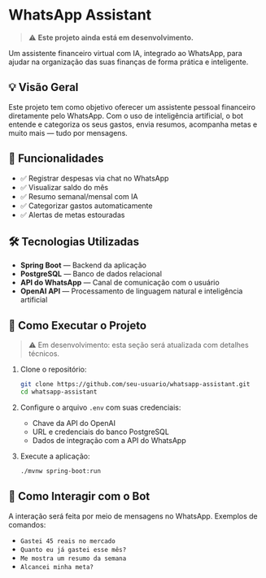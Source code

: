 # WhatsApp Assistant

> ⚠️ **Este projeto ainda está em desenvolvimento.**

Um assistente financeiro virtual com IA, integrado ao WhatsApp, para ajudar na organização das suas finanças de forma prática e inteligente.

## 💡 Visão Geral

Este projeto tem como objetivo oferecer um assistente pessoal financeiro diretamente pelo WhatsApp. Com o uso de inteligência artificial, o bot entende e categoriza os seus gastos, envia resumos, acompanha metas e muito mais — tudo por mensagens.

## 🚀 Funcionalidades

- ✅ Registrar despesas via chat no WhatsApp
- ✅ Visualizar saldo do mês
- ✅ Resumo semanal/mensal com IA
- ✅ Categorizar gastos automaticamente
- ✅ Alertas de metas estouradas

## 🛠 Tecnologias Utilizadas

- **Spring Boot** — Backend da aplicação
- **PostgreSQL** — Banco de dados relacional
- **API do WhatsApp** — Canal de comunicação com o usuário
- **OpenAI API** — Processamento de linguagem natural e inteligência artificial

## 🧪 Como Executar o Projeto

> ⚠️ Em desenvolvimento: esta seção será atualizada com detalhes técnicos.

1. Clone o repositório:
   ```bash
   git clone https://github.com/seu-usuario/whatsapp-assistant.git
   cd whatsapp-assistant
   ```

2. Configure o arquivo `.env` com suas credenciais:
    - Chave da API do OpenAI
    - URL e credenciais do banco PostgreSQL
    - Dados de integração com a API do WhatsApp

3. Execute a aplicação:
   ```bash
   ./mvnw spring-boot:run
   ```

## 💬 Como Interagir com o Bot

A interação será feita por meio de mensagens no WhatsApp. Exemplos de comandos:

- `Gastei 45 reais no mercado`
- `Quanto eu já gastei esse mês?`
- `Me mostra um resumo da semana`
- `Alcancei minha meta?`
